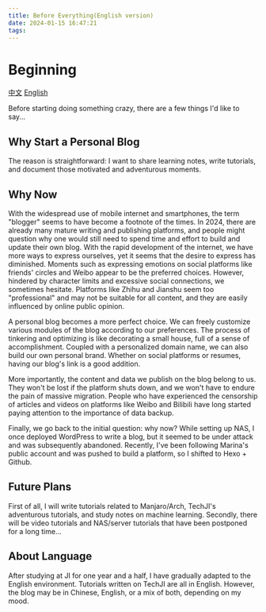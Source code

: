 ```yaml
---
title: Before Everything(English version)
date: 2024-01-15 16:47:21
tags:
---
```

# Beginning

[中文](https://hydraallen.github.io/2024/01/15/Before-Everything/)
[English](https://hydraallen.github.io/2024/01/15/Before-Everything-English-version/)

Before starting doing something crazy, there are a few things I'd like to say...

## Why Start a Personal Blog

The reason is straightforward: I want to share learning notes, write tutorials, and document those motivated and adventurous moments.

<!--more-->

## Why Now

With the widespread use of mobile internet and smartphones, the term "blogger" seems to have become a footnote of the times. In 2024, there are already many mature writing and publishing platforms, and people might question why one would still need to spend time and effort to build and update their own blog. With the rapid development of the internet, we have more ways to express ourselves, yet it seems that the desire to express has diminished. Moments such as expressing emotions on social platforms like friends' circles and Weibo appear to be the preferred choices. However, hindered by character limits and excessive social connections, we sometimes hesitate. Platforms like Zhihu and Jianshu seem too "professional" and may not be suitable for all content, and they are easily influenced by online public opinion.

A personal blog becomes a more perfect choice. We can freely customize various modules of the blog according to our preferences. The process of tinkering and optimizing is like decorating a small house, full of a sense of accomplishment. Coupled with a personalized domain name, we can also build our own personal brand. Whether on social platforms or resumes, having our blog's link is a good addition.

More importantly, the content and data we publish on the blog belong to us. They won't be lost if the platform shuts down, and we won't have to endure the pain of massive migration. People who have experienced the censorship of articles and videos on platforms like Weibo and Bilibili have long started paying attention to the importance of data backup.

Finally, we go back to the initial question: why now? While setting up NAS, I once deployed WordPress to write a blog, but it seemed to be under attack and was subsequently abandoned. Recently, I've been following Marina's public account and was pushed to build a platform, so I shifted to Hexo + Github.

## Future Plans

First of all, I will write tutorials related to Manjaro/Arch, TechJI's adventurous tutorials, and study notes on machine learning. Secondly, there will be video tutorials and NAS/server tutorials that have been postponed for a long time...

## About Language

After studying at JI for one year and a half, I have gradually adapted to the English environment. Tutorials written on TechJI are all in English. However, the blog may be in Chinese, English, or a mix of both, depending on my mood.
